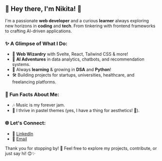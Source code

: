 ## 🌸 Hey there, I'm Nikita! 👋

I'm a passionate **web developer** and a curious **learner** always exploring new horizons in **coding** and **tech**. From tinkering with frontend frameworks to crafting AI-driven applications.

### ✨ A Glimpse of What I Do:
- 🎨 **Web Wizardry** with Svelte, React, Tailwind CSS & more!
- 🤖 **AI Adventures** in data analytics, chatbots, and recommendation systems.
- 🌱 Always **learning** & growing in **DSA** and **Python**!
- 🛠 Building projects for startups, universities, healthcare, and freelancing platforms.

### 🍄 Fun Facts About Me:
- 🎶 Music is my forever jam.
- 🌈 I thrive in pastel themes (yes, I have a thing for aesthetics! 💖).

### 🌐 Let's Connect:
- 💼 [LinkedIn](#linkedin.com/in/nikita-kumari-09bb85262)
- 📧 [Email](#iamnikita004@gmail.com)

Thank you for stopping by! 🌻 Feel free to explore my projects, contribute, or just say hi! 😊✨
